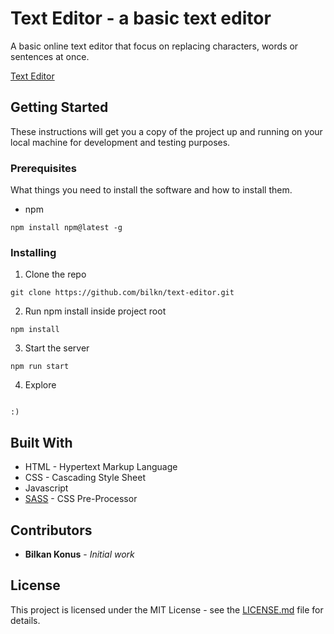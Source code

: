 # Text Editor - a basic text editor

A basic online text editor that focus on replacing characters, words or sentences at once.

[Text Editor](https://bilkn.github.io/text-editor/)

## Getting Started

These instructions will get you a copy of the project up and running on your local machine for development and testing purposes.

### Prerequisites

What things you need to install the software and how to install them.

- npm

``` 
npm install npm@latest -g
```

### Installing

1. Clone the repo

``` 
git clone https://github.com/bilkn/text-editor.git
```

2. Run npm install inside project root

``` 
npm install
```

3. Start the server

``` 
npm run start
```

4. Explore

``` 

:)
```

## Built With

* HTML - Hypertext Markup Language
* CSS - Cascading Style Sheet
* Javascript 
* [SASS](https://sass-lang.com/) - CSS Pre-Processor

## Contributors

* **Bilkan Konus** - *Initial work*

## License 

This project is licensed under the MIT License - see the [LICENSE.md](LICENSE.md) file for details.
